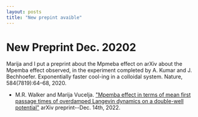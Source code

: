 ```yaml
---
layout: posts
title: "New prepint avaible"
---
```

# New Preprint Dec. 20202

Marija and I put a preprint about the Mpmeba effect on arXiv about the Mpemba effect observed, in the experiment completed by A. Kumar and J. Bechhoefer. Exponentially faster cool-ing in a colloidal system. Nature, 584(7819):64–68, 2020.

* M.R. Walker and Marija Vucelja. ["Mpemba effect in terms of mean first passage times of overdamped Langevin dynamics on a double-well potential"](https://arxiv.org/pdf/2212.07496) arXiv preprint--Dec. 14th, 2022.

